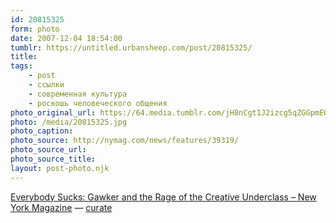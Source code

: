 ```yaml
---
id: 20815325
form: photo
date: 2007-12-04 18:54:00
tumblr: https://untitled.urbansheep.com/post/20815325/
title:
tags:
    - post
    - ссылки
    - современная культура
    - роскошь человеческого общения
photo_original_url: https://64.media.tumblr.com/jH8nCgt1J2izcg5qZGGpmE0R_640.jpg
photo: /media/20815325.jpg
photo_caption: 
photo_source: http://nymag.com/news/features/39319/
photo_source_url:
photo_source_title:
layout: post-photo.njk
---
```


<p><a href="http://nymag.com/news/features/39319/">Everybody Sucks: Gawker and the Rage of the Creative Underclass – New York Magazine</a> — <a href="http://curate.tumblr.com/">curate</a></p>
